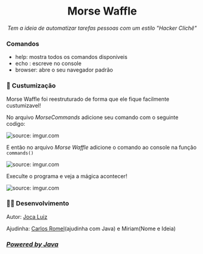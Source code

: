 <h1 align="center">Morse Waffle</h1>
<p align="center"><i>Tem a ideia de automatizar tarefas pessoas com um estilo "Hacker Clichê"</i></p>

<h3>Comandos</h3>
  <ul>
    <li>help: mostra todos os comandos disponiveis</li>
    <li>echo <string>: escreve no console</li> 
    <li>browser: abre o seu navegador padrão</li>
  </ul>

<h3>🔧 Custumização</h3>
<p>Morse Waffle foi reestruturado de forma que ele fique facilmente custumizavel!</p>
<p>No arquivo <i>MorseCommands</i> adicione seu comando com o seguinte codigo:</p>
<img src="https://i.imgur.com/3OxbfEU.png" title="source: imgur.com" />

<p>E então no arquivo <i>Morse Waffle</i> adicione o comando ao console na função <code>commands()</code></p>
<img src="https://i.imgur.com/yzbknWA.png" title="source: imgur.com" />

<p>Execulte o programa e veja a mágica acontecer!</p>
<img src="https://i.imgur.com/TfoX3AK.png" title="source: imgur.com" />

<h3>👩‍💻 Desenvolvimento</h3>
<p>Autor: <a href="https://github.com/Joca-Luiz">Joca Luiz</a></p>
<p>Ajudinha: <a href="https://github.com/carlosromel">Carlos Romel</a>(ajudinha com Java) e Miriam(Nome e Ideia)
  
<h3><i><a href="https://www.java.com/pt-BR/">Powered by Java</a></i></h3>
